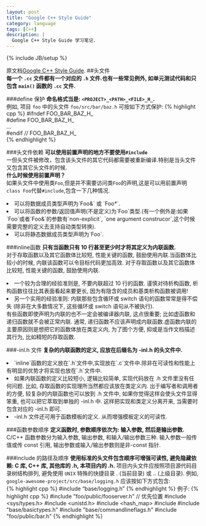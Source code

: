 ```yaml
---
layout: post
title: "Google C++ Style Guide"
category: language 
tags: [C++]
description: |
  Google C++ Style Guide 学习笔记. 
---
```

{% include JB/setup %}

原文档[Google C++ Style Guide](http://google-styleguide.googlecode.com/svn/trunk/cppguide.xml). 
##头文件  
**每一个 `.cc` 文件都有一个对应的 `.h` 文件.也有一些常见例外, 如单元测试代码和只包含 `main()` 函数的 `.cc` 文件.**    

###define 保护
**命名格式当是: `<PROJECT>_<PATH>_<FILE>_H_`.**  
例如, 项目 `foo` 中的头文件 `foo/src/bar/baz.h` 可按如下方式保护:
{% highlight cpp %}
    #ifndef FOO_BAR_BAZ_H_  
    #define FOO_BAR_BAZ_H_  
    …  
    #endif // FOO_BAR_BAZ_H_  
{% endhighlight %}

###头文件依赖
**可以使用前置声明的地方不要使用`#include`**  
一但头文件被修改，包含该头文件的其它代码都需要被重新编译.特别是当头文件又包含其它头文件的时候.  
**什么时候使用前置声明？**  
如果头文件中使用类`Foo`,但是并不需要访问类`Foo`的声明,这是可以用前置声明`class Foo`代替`#include`,包含一下几种情况.   
<li>可以将数据成员类型声明为`Foo&` 或 `Foo*`.</li>
<li>可以将函数的参数/返回值声明(不是定义)为`Foo`类型.(有一个例外是:如果`Foo`或者`Foo&`的参数有`non-explicit`, 
`one argument construcor`,这个时候需要完整的定义去支持自动类型转换).</li> 
<li>可以将静态数据成员类型声明为`Foo`.</li>

###inline函数
**只有当函数只有 10 行甚至更少时才将其定义为内联函数.**  
对于存取函数以及其它函数体比较短, 性能关键的函数, 鼓励使用内联.当函数体比较小的时候, 内联该函数可以令目标代码更加高效. 对于存取函数以及其它函数体比较短, 性能关键的函数, 鼓励使用内联.  
<li>一个较为合理的经验准则是, 不要内联超过 10 行的函数. 谨慎对待析构函数, 析构函数往往比其表面看起来要更长, 因为有隐含的成员和基类析构函数被调用!</li>
<li>另一个实用的经验准则: 内联那些包含循环或 switch 语句的函数常常是得不偿失 (除非在大多数情况下, 这些循环或 switch 语句从不被执行).</li>
有些函数即使声明为内联的也不一定会被编译器内联, 这点很重要; 比如虚函数和递归函数就不会被正常内联. 通常, 递归函数不应该声明成内联函数.虚函数内联的主要原因则是想把它的函数体放在类定义内, 为了图个方便, 抑或是当作文档描述其行为, 比如精短的存取函数.  

###-inl.h 文件
**复杂的内联函数的定义, 应放在后缀名为 -inl.h 的头文件中.**  
<li>`inline`函数的定义放在`.h`文件中,实现放在`.c`文件中.除非在可读性和性能上有明显的优势才将实现也放在`.h`文件中.</li>
<li>如果内联函数的定义比较短小, 逻辑比较简单, 实现代码放在 .h 文件里没有任何问题. 比如, 存取函数的实现理所当然都应该放在类定义内. 出于编写者和调用者的方便, 较复杂的内联函数也可以放到 .h 文件中, 如果你觉得这样会使头文件显得笨重, 也可以把它萃取到单独的 -inl.h 中. 这样把实现和类定义分离开来, 当需要时包含对应的 -inl.h 即可.</li>
<li>-inl.h 文件还可用于函数模板的定义. 从而增强模板定义的可读性.</li>

###函数参数顺序
**定义函数时, 参数顺序依次为: 输入参数, 然后是输出参数.**
C/C++ 函数参数分为输入参数, 输出参数, 和输入/输出参数三种. 输入参数一般传值或传 const 引用, 输出参数或输入/输出参数则是非-const 指针.   

###include 的路径及顺序
**使用标准的头文件包含顺序可增强可读性, 避免隐藏依赖: C 库, C++ 库, 其他库的 .h, 本项目内的 .h.**
项目内头文件应按照项目源代码目录树结构排列, 避免使用 `UNIX` 特殊的快捷目录 . (当前目录) 或 .. (上级目录). 例如, `google-awesome-project/src/base/logging.h` 应该按如下方式包含:  
{% highlight cpp %}
    #include “base/logging.h”
{% endhighlight %}
例子:
{% highlight cpp %}
    #include "foo/public/fooserver.h" // 优先位置
    #include <sys/types.h>
    #include <unistd.h>
    #include <hash_map>
    #include <vector>
    #include "base/basictypes.h"
    #include "base/commandlineflags.h"
    #include "foo/public/bar.h"
{% endhighlight %}



